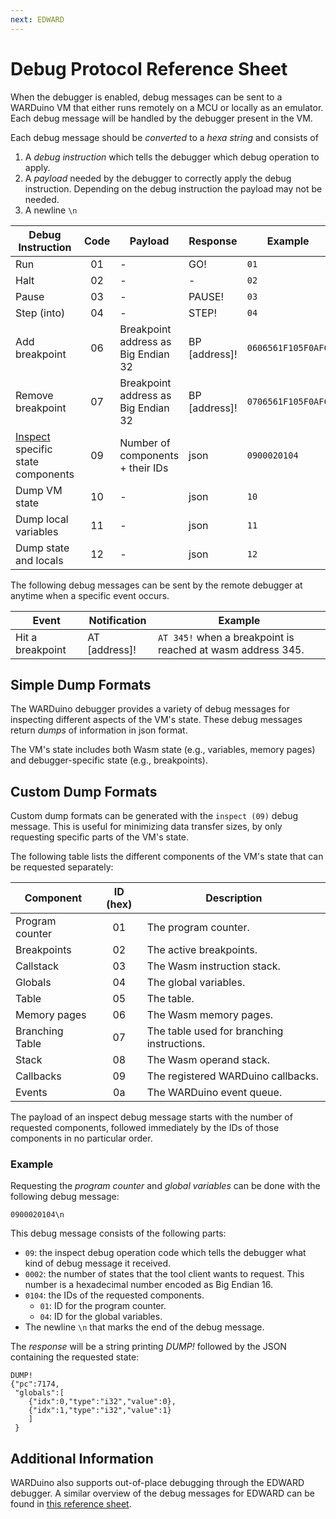 ```yaml
---
next: EDWARD
---
```

# Debug Protocol Reference Sheet

When the debugger is enabled, debug messages can be sent to a WARDuino VM  that either runs remotely on a MCU or locally as an emulator. Each debug message will be handled by the debugger present in the VM.

Each debug message should be *converted* to a *hexa string* and consists of
1. A *debug instruction* which tells the debugger which debug operation to apply.
2. A *payload* needed by the debugger to correctly apply the debug instruction. Depending on the debug instruction the payload may not be needed.
3. A newline `\n`

| Debug Instruction     | Code | Payload                      | Response      | Example            |
|-----------------------|:----:|------------------------------|---------------|--------------------|
| Run                   |  01  | -                            | GO!           | `01`               |
| Halt                  |  02  | -                            | -             | `02`               |
| Pause                 |  03  | -                            | PAUSE!        | `03`               |
| Step (into)           |  04  | -                            | STEP!         | `04`               |
| Add breakpoint        |  06  | Breakpoint address as Big Endian 32 | BP [address]! | `0606561F105F0AFC` |
| Remove breakpoint     |  07  | Breakpoint address as Big Endian 32 | BP [address]! | `0706561F105F0AFC` |
| [Inspect](#inspect-operation) specific state components |  09  | Number of components + their IDs | json          | `0900020104`               |
| Dump VM state         |  10  | -                            | json          | `10`               |
| Dump local variables  |  11  | -                            | json          | `11`               |
| Dump state and locals |  12  | -                            | json          | `12`               |

The following debug messages can be sent by the remote debugger at anytime when a specific event occurs.

| Event            | Notification    | Example              |
|------------------|-----------------|----------------------|
| Hit a breakpoint | AT [address]!   | `AT 345!` when a breakpoint is reached at wasm address 345. |

## Simple Dump Formats

The WARDuino debugger provides a variety of debug messages for inspecting different aspects of the VM's state.
These debug messages return *dumps* of information in json format.

The VM's state includes both Wasm state (e.g., variables, memory pages) and debugger-specific state (e.g., breakpoints).

## Custom Dump Formats

Custom dump formats can be generated with the `inspect (09)` debug message.
This is useful for minimizing data transfer sizes, by only requesting specific parts of the VM's state.


The following table lists the different components of the VM's state that can be requested separately:

| Component       | ID (hex) | Description                                |
|-----------------|:--------:|--------------------------------------------|
| Program counter |    01    | The program counter.                       |
| Breakpoints     |    02    | The active breakpoints.                    |
| Callstack       |    03    | The Wasm instruction stack.                |
| Globals         |    04    | The global variables.                      | 
| Table           |    05    | The table.                                 | 
| Memory pages    |    06    | The Wasm memory pages.                     |
| Branching Table |    07    | The table used for branching instructions. | 
| Stack           |    08    | The Wasm operand stack.                    |
| Callbacks       |    09    | The registered WARDuino callbacks.         |
| Events          |    0a    | The WARDuino event queue.                  | 

The payload of an inspect debug message starts with the number of requested components, followed immediately by the IDs of those components in no particular order.

### Example

Requesting the *program counter* and *global variables* can be done with the following debug message:

```
0900020104\n
```

This debug message consists of the following parts:
- `09`: the inspect debug operation code which tells the debugger what kind of debug message it received.
- `0002`: the number of states that the tool client wants to request. This number is a hexadecimal number encoded as Big Endian 16.
- `0104`: the IDs of the requested components.
    - `01`: ID for the program counter.
    - `04`: ID for the global variables.
- The newline `\n` that marks the end of the debug message.

The *response* will be a string printing *DUMP!* followed by the JSON containing the requested state:
```
DUMP!
{"pc":7174,
 "globals":[
    {"idx":0,"type":"i32","value":0},
    {"idx":1,"type":"i32","value":1}
    ]
 }
```

## Additional Information

WARDuino also supports out-of-place debugging through the EDWARD debugger. A similar overview of the debug messages for EDWARD can be found in [this reference sheet](/reference/edward/protocol).

